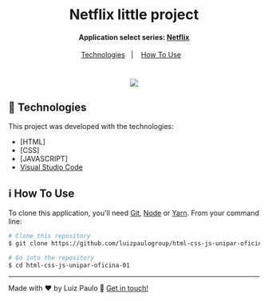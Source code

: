 <h1 align="center">
    Netflix little project
</h1>

<h4 align="center">Application select series: <a href="https://www.netflix.com">Netflix</a>
</h4>
<p align="center">
  <a href="#rocket-technologies">Technologies</a>&nbsp;&nbsp;&nbsp;|&nbsp;&nbsp;&nbsp;
  <a href="#information_source-how-to-use">How To Use</a>&nbsp;&nbsp;&nbsp;
</p>

<h1 align="center">
    <img src="https://raw.githubusercontent.com/luizpaulogroup/html-css-js-unipar-oficina-01/main/image.png?token=GHSAT0AAAAAACBK4VNAWGLOTKDGMR2DBWYSZB2AGLA" style="max-width:100%;">
</h1>

## :rocket: Technologies

This project was developed with the technologies:

-  [HTML]
-  [CSS]
-  [JAVASCRIPT]
-  [Visual Studio Code](https://code.visualstudio.com/)

## :information_source: How To Use

To clone this application, you'll need [Git](https://git-scm.com), [Node](https://nodejs.org/en/) or [Yarn](https://yarnpkg.com/). From your command line:

```bash
# Clone this repository
$ git clone https://github.com/luizpaulogroup/html-css-js-unipar-oficina-01

# Go into the repository
$ cd html-css-js-unipar-oficina-01

```

---

Made with :heart: by Luiz Paulo :wave: [Get in touch!](https://www.linkedin.com/in/luizpaulogroup/)
